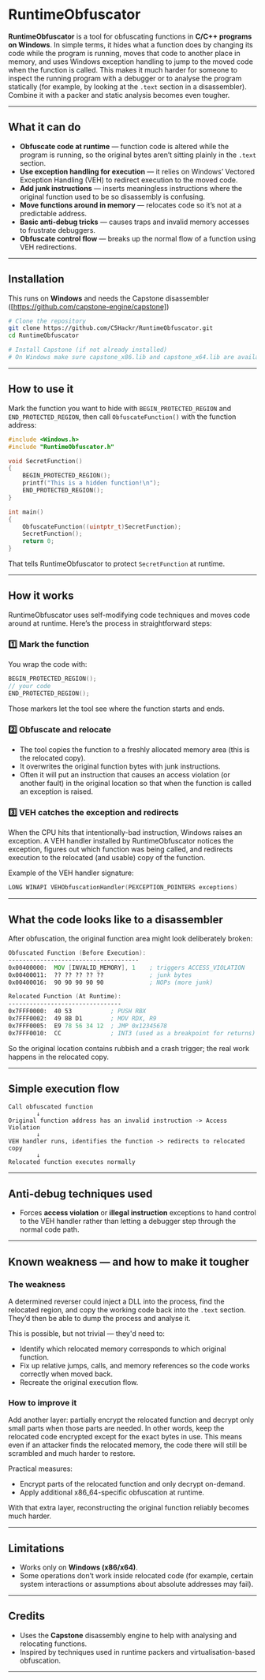 # RuntimeObfuscator

**RuntimeObfuscator** is a tool for obfuscating functions in **C/C++ programs on Windows**. In simple terms, it hides what a function does by changing its code while the program is running, moves that code to another place in memory, and uses Windows exception handling to jump to the moved code when the function is called. This makes it much harder for someone to inspect the running program with a debugger or to analyse the program statically (for example, by looking at the `.text` section in a disassembler). Combine it with a packer and static analysis becomes even tougher.

---

## What it can do

* **Obfuscate code at runtime** — function code is altered while the program is running, so the original bytes aren’t sitting plainly in the `.text` section.
* **Use exception handling for execution** — it relies on Windows’ Vectored Exception Handling (VEH) to redirect execution to the moved code.
* **Add junk instructions** — inserts meaningless instructions where the original function used to be so disassembly is confusing.
* **Move functions around in memory** — relocates code so it’s not at a predictable address.
* **Basic anti-debug tricks** — causes traps and invalid memory accesses to frustrate debuggers.
* **Obfuscate control flow** — breaks up the normal flow of a function using VEH redirections.

---

## Installation

This runs on **Windows** and needs the Capstone disassembler ([https://github.com/capstone-engine/capstone])

```sh
# Clone the repository
git clone https://github.com/C5Hackr/RuntimeObfuscator.git
cd RuntimeObfuscator

# Install Capstone (if not already installed)
# On Windows make sure capstone_x86.lib and capstone_x64.lib are available to link against
```

---

## How to use it

Mark the function you want to hide with `BEGIN_PROTECTED_REGION` and `END_PROTECTED_REGION`, then call `ObfuscateFunction()` with the function address:

```c
#include <Windows.h>
#include "RuntimeObfuscator.h"

void SecretFunction()
{
    BEGIN_PROTECTED_REGION();
    printf("This is a hidden function!\n");
    END_PROTECTED_REGION();
}

int main()
{
    ObfuscateFunction((uintptr_t)SecretFunction);
    SecretFunction();
    return 0;
}
```

That tells RuntimeObfuscator to protect `SecretFunction` at runtime.

---

## How it works

RuntimeObfuscator uses self-modifying code techniques and moves code around at runtime. Here’s the process in straightforward steps:

### 1️⃣ Mark the function

You wrap the code with:

```c
BEGIN_PROTECTED_REGION();
// your code
END_PROTECTED_REGION();
```

Those markers let the tool see where the function starts and ends.

### 2️⃣ Obfuscate and relocate

* The tool copies the function to a freshly allocated memory area (this is the relocated copy).
* It overwrites the original function bytes with junk instructions.
* Often it will put an instruction that causes an access violation (or another fault) in the original location so that when the function is called an exception is raised.

### 3️⃣ VEH catches the exception and redirects

When the CPU hits that intentionally-bad instruction, Windows raises an exception. A VEH handler installed by RuntimeObfuscator notices the exception, figures out which function was being called, and redirects execution to the relocated (and usable) copy of the function.

Example of the VEH handler signature:

```c
LONG WINAPI VEHObfuscationHandler(PEXCEPTION_POINTERS exceptions)
```

---

## What the code looks like to a disassembler

After obfuscation, the original function area might look deliberately broken:

```asm
Obfuscated Function (Before Execution):
-------------------------------------
0x00400000:  MOV [INVALID_MEMORY], 1    ; triggers ACCESS_VIOLATION
0x00400011:  ?? ?? ?? ?? ??             ; junk bytes
0x00400016:  90 90 90 90 90             ; NOPs (more junk)

Relocated Function (At Runtime):
--------------------------------
0x7FFF0000:  40 53           ; PUSH RBX
0x7FFF0002:  49 8B D1        ; MOV RDX, R9
0x7FFF0005:  E9 78 56 34 12  ; JMP 0x12345678
0x7FFF0010:  CC              ; INT3 (used as a breakpoint for returns)
```

So the original location contains rubbish and a crash trigger; the real work happens in the relocated copy.

---

## Simple execution flow

```
Call obfuscated function
        ↓
Original function address has an invalid instruction -> Access Violation
        ↓
VEH handler runs, identifies the function -> redirects to relocated copy
        ↓
Relocated function executes normally
```

---

## Anti-debug techniques used

* Forces **access violation** or **illegal instruction** exceptions to hand control to the VEH handler rather than letting a debugger step through the normal code path.

---

## Known weakness — and how to make it tougher

### The weakness

A determined reverser could inject a DLL into the process, find the relocated region, and copy the working code back into the `.text` section. They’d then be able to dump the process and analyse it.

This is possible, but not trivial — they'd need to:

* Identify which relocated memory corresponds to which original function.
* Fix up relative jumps, calls, and memory references so the code works correctly when moved back.
* Recreate the original execution flow.

### How to improve it

Add another layer: partially encrypt the relocated function and decrypt only small parts when those parts are needed. In other words, keep the relocated code encrypted except for the exact bytes in use. This means even if an attacker finds the relocated memory, the code there will still be scrambled and much harder to restore.

Practical measures:

* Encrypt parts of the relocated function and only decrypt on-demand.
* Apply additional x86\_64-specific obfuscation at runtime.

With that extra layer, reconstructing the original function reliably becomes much harder.

---

## Limitations

* Works only on **Windows (x86/x64)**.
* Some operations don’t work inside relocated code (for example, certain system interactions or assumptions about absolute addresses may fail).

---

## Credits

* Uses the **Capstone** disassembly engine to help with analysing and relocating functions.
* Inspired by techniques used in runtime packers and virtualisation-based obfuscation.

---